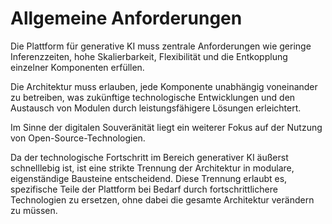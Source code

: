 # Allgemeine Anforderungen

Die Plattform für generative KI muss zentrale Anforderungen wie geringe Inferenzzeiten, hohe Skalierbarkeit, Flexibilität und die Entkopplung einzelner Komponenten erfüllen. 

Die  Architektur muss erlauben, jede Komponente unabhängig voneinander zu betreiben, was zukünftige technologische Entwicklungen und den Austausch von Modulen durch leistungsfähigere Lösungen erleichtert. 

Im Sinne der digitalen Souveränität liegt ein weiterer Fokus auf der Nutzung von Open-Source-Technologien.

Da der technologische Fortschritt im Bereich generativer KI äußerst schnelllebig ist, ist eine strikte Trennung der Architektur in modulare, eigenständige Bausteine entscheidend. Diese Trennung erlaubt es, spezifische Teile der Plattform bei Bedarf durch fortschrittlichere
Technologien zu ersetzen, ohne dabei die gesamte Architektur verändern zu müssen.